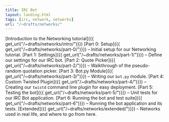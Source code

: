 ```yaml
---
title: IRC Bot
layout: landing.html
tags: [irc, network, networks]
url: "/~drafts/networks/"
---
```



[Introduction to the Networking tutorial]({{ get_url("/~drafts/networks/intro/")}})
[Part 0: Setup]({{ get_url("/~drafts/networks/part-0/")}}) – Initial setup for our Networking tutorial.
[Part 1: Settings]({{ get_url("/~drafts/networks/part-1/")}}) – Define our settings for our IRC bot.
[Part 2: Quote Picker]({{ get_url("/~drafts/networks/part-2/")}}) – Walkthrough of the pseudo-random quotation picker.
[Part 3: Bot.py Module]({{ get_url("/~drafts/networks/part-3/")}}) – Writing our `bot.py` module.
[Part 4: Custom Twisted Plugin]({{ get_url("/~drafts/networks/part-4/")}}) – Creating our `twistd` command line plugin for easy deployment.
[Part 5: Testing the bot]({{ get_url("/~drafts/networks/part-5/")}}) – Unit tests for our IRC Bot application.
[Part 6: Running the bot and test suite]({{ get_url("/~drafts/networks/part-6")}}) – Running the bot application and its tests.
[Extended]({{ get_url("/~drafts/networks/extended/")}}) – Networks used in real life, and where to go from here.